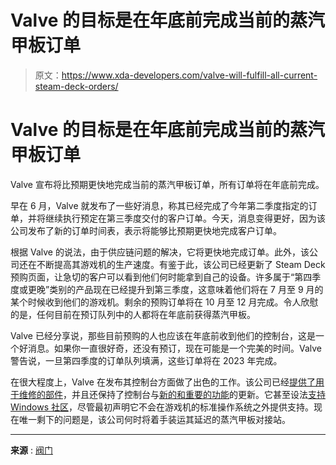 # Valve 的目标是在年底前完成当前的蒸汽甲板订单

> 原文：<https://www.xda-developers.com/valve-will-fulfill-all-current-steam-deck-orders/>

# Valve 的目标是在年底前完成当前的蒸汽甲板订单

Valve 宣布将比预期更快地完成当前的蒸汽甲板订单，所有订单将在年底前完成。

早在 6 月，Valve 就发布了一些好消息，称其已经完成了今年第二季度指定的订单，并将继续执行预定在第三季度交付的客户订单。今天，消息变得更好，因为该公司发布了新的订单时间表，表示将能够比预期更快地完成客户订单。

根据 Valve 的说法，由于供应链问题的解决，它将更快地完成订单。此外，该公司还在不断提高其游戏机的生产速度。有鉴于此，该公司已经更新了 Steam Deck 预购页面，让急切的客户可以看到他们何时能拿到自己的设备。许多属于“第四季度或更晚”类别的产品现在已经提升到第三季度，这意味着他们将在 7 月至 9 月的某个时候收到他们的游戏机。剩余的预购订单将在 10 月至 12 月完成。令人欣慰的是，任何目前在预订队列中的人都将在年底前获得蒸汽甲板。

Valve 已经分享说，那些目前预购的人也应该在年底前收到他们的控制台，这是一个好消息。如果你一直很好奇，还没有预订，现在可能是一个完美的时间。Valve 警告说，一旦第四季度的订单队列填满，这些订单将在 2023 年完成。

在很大程度上，Valve 在发布其控制台方面做了出色的工作。该公司已经[提供了用于维修的部件](https://www.xda-developers.com/steam-deck-ifixit-parts-and-guides/)，并且还保持了控制台与[新的和重要的功能](https://www.xda-developers.com/steamos-3-2-update-stable/)的更新。它甚至设法[支持 Windows 社区](https://www.xda-developers.com/steam-deck-new-windows-apu-audio-drivers/)，尽管最初声明它不会在游戏机的标准操作系统之外提供支持。现在唯一剩下的问题是，该公司何时将着手装运其延迟的蒸汽甲板对接站。

* * *

**来源** : [阀门](https://steamcommunity.com/games/1675200/announcements/detail/3413183219974913052)